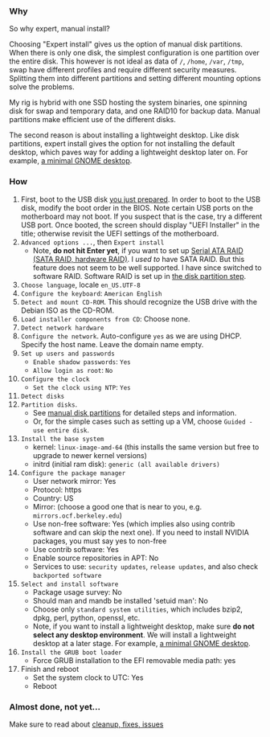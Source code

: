 ### Why

So why expert, manual install?

Choosing "Expert install" gives us the option of manual disk partitions. When there is only one disk, the simplest configuration is one partition over the entire disk. This however is not ideal as data of `/`, `/home`, `/var`, `/tmp`, swap have different profiles and require different security measures. Splitting them into different partitions and setting different mounting options solve the problems.

My rig is hybrid with one SSD hosting the system binaries, one spinning disk for swap and temporary data, and one RAID10 for backup data. Manual partitions make efficient use of the different disks.

The second reason is about installing a lightweight desktop. Like disk partitions, expert install gives the option for not installing the default desktop, which paves way for adding a lightweight desktop later on. For example, [a minimal GNOME desktop](0501-gnome.md).

### How

1. First, boot to the USB disk [you just prepared](0100-prepare.md). In order to boot to the USB disk, modify the boot order in the BIOS. Note certain USB ports on the motherboard may not boot. If you suspect that is the case, try a different USB port. Once booted, the screen should display "UEFI Installer" in the title; otherwise revisit the UEFI settings of the motherboard.
2. `Advanced options ...`, then `Expert install`
    * Note, **do not hit Enter yet**, if you want to set up [Serial ATA RAID (SATA RAID, hardware RAID)](https://wiki.debian.org/DebianInstaller/SataRaid). I _used to_ have SATA RAID. But this feature does not seem to be well supported. I have since switched to software RAID. Software RAID is set up in [the disk partition step](0201-partitions.md).
3. `Choose language`, locale `en_US.UTF-8`
4. `Configure the keyboard`: `American English`
5. `Detect and mount CD-ROM`. This should recognize the USB drive with the Debian ISO as the CD-ROM.
6. `Load installer components from CD`: Choose none.
7. `Detect network hardware`
8. `Configure the network`. Auto-configure `yes` as we are using DHCP. Specify the host name. Leave the domain name empty.
9. `Set up users and passwords`
    * `Enable shadow passwords`: `Yes`
    * `Allow login as root`: `No`
10. `Configure the clock`
    * `Set the clock using NTP`: `Yes`
11. `Detect disks`
12. `Partition disks`.
    * See [manual disk partitions](0201-partitions.md) for detailed steps and information.
    * Or, for the simple cases such as setting up a VM, choose `Guided - use entire disk`.
13. `Install the base system`
    * kernel: `linux-image-amd-64` (this installs the same version but free to upgrade to newer kernel versions)
    * initrd (initial ram disk): `generic (all available drivers)`
14. `Configure the package manager`
    * User network mirror: Yes
    * Protocol: https
    * Country: US
    * Mirror: (choose a good one that is near to you, e.g. `mirrors.ocf.berkeley.edu`)
    * Use non-free software: Yes (which implies also using contrib software and can skip the next one). If you need to install NVIDIA packages, you must say yes to non-free
    * Use contrib software: Yes
    * Enable source repositories in APT: No
    * Services to use: `security updates`, `release updates`, and also check `backported software`
15. `Select and install software`
    * Package usage survey: No
    * Should man and mandb be installed 'setuid man': No
    * Choose only `standard system utilities`, which includes bzip2, dpkg, perl, python, openssl, etc.
    * Note, if you want to install a lightweight desktop, make sure **do not select any desktop environment**. We will install a lightweight desktop at a later stage. For example, [a minimal GNOME desktop](0501-gnome.md).
16. `Install the GRUB boot loader`
    * Force GRUB installation to the EFI removable media path: yes
17. Finish and reboot
    * Set the system clock to UTC: Yes
    * Reboot

### Almost done, not yet...

Make sure to read about [cleanup, fixes, issues](0202-cleanup.md)
